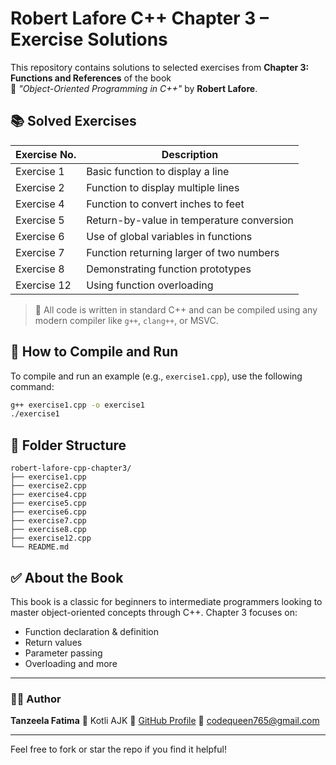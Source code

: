 # Robert Lafore C++ Chapter 3 – Exercise Solutions

This repository contains solutions to selected exercises from **Chapter 3: Functions and References** of the book  
📘 *"Object-Oriented Programming in C++"* by **Robert Lafore**.

## 📚 Solved Exercises

| Exercise No. | Description                      |
|--------------|----------------------------------|
| Exercise 1   | Basic function to display a line |
| Exercise 2   | Function to display multiple lines |
| Exercise 4   | Function to convert inches to feet |
| Exercise 5   | Return-by-value in temperature conversion |
| Exercise 6   | Use of global variables in functions |
| Exercise 7   | Function returning larger of two numbers |
| Exercise 8   | Demonstrating function prototypes |
| Exercise 12  | Using function overloading        |

> 📌 All code is written in standard C++ and can be compiled using any modern compiler like `g++`, `clang++`, or MSVC.

## 🚀 How to Compile and Run

To compile and run an example (e.g., `exercise1.cpp`), use the following command:

```bash
g++ exercise1.cpp -o exercise1
./exercise1
````

## 📁 Folder Structure

```
robert-lafore-cpp-chapter3/
├── exercise1.cpp
├── exercise2.cpp
├── exercise4.cpp
├── exercise5.cpp
├── exercise6.cpp
├── exercise7.cpp
├── exercise8.cpp
├── exercise12.cpp
└── README.md
```

## ✅ About the Book

This book is a classic for beginners to intermediate programmers looking to master object-oriented concepts through C++. Chapter 3 focuses on:

* Function declaration & definition
* Return values
* Parameter passing
* Overloading and more

---

### 🙋‍♀️ Author

**Tanzeela Fatima**
📍 Kotli AJK
🔗 [GitHub Profile](https://github.com/Fatima-progmmer)
📧 [codequeen765@gmail.com](mailto:codequeen765@gmail.com)

---

Feel free to fork or star the repo if you find it helpful!

```
